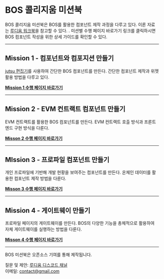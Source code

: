 # BOS 콜리지움 미션북
BOS 콜리지움 미션북은 BOS를 활용한 컴포넌트 제작 과정을 다루고 있다. 이론 자료는 [루디움 워크북](https://collegium-bos.ludium.world/forums/Q9AHNXN2D/threads/T3FHEZHD6)을 참고할 수 있다. . 미션별 수행 페이지 바로가기 링크를 클릭하시면 BOS 컴포넌트 작성을 위한 상세 가이드를 확인할 수 있다.

---
## Mission 1 - 컴포넌트와 컴포지션 만들기
[jutsu 편집기](https://jutsu.ai/editor)를 사용하여 간단한 BOS 컴포넌트를 만든다. 간단한 컴포넌트 제작과 위젯 활용 방법을 다루고 있다.

[**Mission 1 수행 페이지 바로가기**](wk1/)

---
## Mission 2 - EVM 컨트랙트 컴포넌트 만들기
EVM 컨트랙트를 활용한 BOS 컴포넌트를 만든다. EVM 컨트랙트 호출 방식과 프론트엔드 구현 방식을 다룬다.

[**Misson 2 수행 페이지 바로가기**](wk2/)

---
## MIssion 3 - 프로파일 컴포넌트 만들기
개인 프로파일에 기반해 개발 현황을 보여주는 컴포넌트를 만든다. 온체인 데이터를 활용한 컴포넌트 제작 방법을 다룬다.

[**Misson 3 수행 페이지 바로가기**](wk3/)

---
## Mission 4 - 게이트웨이 만들기

프로파일 페이지의 게이트웨이를 만든다. BOS의 다양한 기능을 총체적으로 활용하여 자체 게이트웨이를 실행하는 방법을 다룬다.

[**Misson 4 수행 페이지 바로가기**](wk4/)

--- 
BOS 미션북은 오픈소스 기여를 통해 제작됩니다.

질문 및 제안: 
[루디움 디스코드 채널](https://discord.com/invite/c8Snswayuw)   
이메일: contact@gmail.com 
